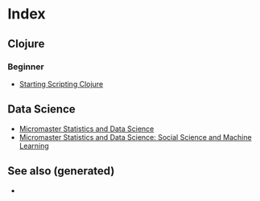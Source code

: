 # Index

## Clojure

### Beginner

-   [Starting Scripting
    Clojure](./id:25497709-b5d5-4ab5-ba45-d159143e7748)

## Data Science

-   [Micromaster Statistics and Data
    Science](./id:0bf90cbd-1b4b-4031-89d8-c2b29084f042)
-   [Micromaster Statistics and Data Science: Social Science and Machine
    Learning](./id:4d2bd4c5-4c14-4a8a-b113-c5c5c96d7495)

## See also (generated)

-   
